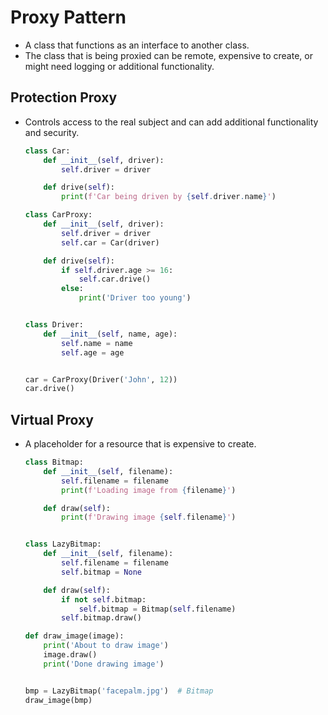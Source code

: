 # Proxy Pattern

- A class that functions as an interface to another class.
- The class that is being proxied can be remote, expensive to create, or might need logging or additional functionality.

## Protection Proxy

- Controls access to the real subject and can add additional functionality and security.

  ```Python
  class Car:
      def __init__(self, driver):
          self.driver = driver

      def drive(self):
          print(f'Car being driven by {self.driver.name}')

  class CarProxy:
      def __init__(self, driver):
          self.driver = driver
          self.car = Car(driver)

      def drive(self):
          if self.driver.age >= 16:
              self.car.drive()
          else:
              print('Driver too young')


  class Driver:
      def __init__(self, name, age):
          self.name = name
          self.age = age


  car = CarProxy(Driver('John', 12))
  car.drive()
  ```

## Virtual Proxy

- A placeholder for a resource that is expensive to create.

  ```Python
  class Bitmap:
      def __init__(self, filename):
          self.filename = filename
          print(f'Loading image from {filename}')

      def draw(self):
          print(f'Drawing image {self.filename}')


  class LazyBitmap:
      def __init__(self, filename):
          self.filename = filename
          self.bitmap = None

      def draw(self):
          if not self.bitmap:
              self.bitmap = Bitmap(self.filename)
          self.bitmap.draw()

  def draw_image(image):
      print('About to draw image')
      image.draw()
      print('Done drawing image')


  bmp = LazyBitmap('facepalm.jpg')  # Bitmap
  draw_image(bmp)
  ```
